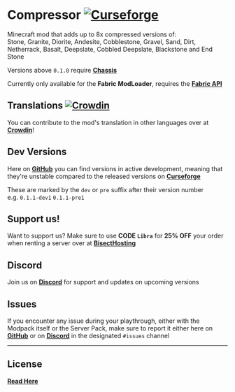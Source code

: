 # Compressor [![Curseforge](http://cf.way2muchnoise.eu/563438.svg)](https://www.curseforge.com/minecraft/mc-mods/compressor)

Minecraft mod that adds up to 8x compressed versions of:   
Stone, Granite, Diorite, Andesite, Cobblestone, Gravel, Sand, Dirt, Netherrack, Basalt, Deepslate, Cobbled Deepslate, Blackstone and End Stone

Versions above `0.1.0` require [**Chassis**](https://github.com/EvergoodTeam/Chassis)

Currently only available for the **Fabric ModLoader**, requires the [**Fabric API**](https://www.curseforge.com/minecraft/mc-mods/fabric-api)

## Translations [![Crowdin](https://badges.crowdin.net/compressor/localized.svg)](https://crowdin.com/project/compressor)
You can contribute to the mod's translation in other languages over at [**Crowdin**](https://crowdin.com/project/compressor)!

## Dev Versions

Here on [**GitHub**](https://github.com/EvergoodTeam/Compressor/releases) you can find versions in active development, meaning that they're unstable compared to the released versions on [**Curseforge**](https://www.curseforge.com/minecraft/mc-mods/compressor)

These are marked by the `dev` or `pre` suffix after their version number  
e.g. `0.1.1-dev1` `0.1.1-pre1`

## Support us!
Want to support us? Make sure to use **CODE `Libra`** for **25% OFF** your order when renting a server over at [**BisectHosting**](https://www.bisecthosting.com/Libra)

## Discord
Join us on [**Discord**](https://discord.gg/k2P68Y8) for support and updates on upcoming versions

## Issues
If you encounter any issue during your playthrough, either with the Modpack itself or the Server Pack, make sure to report it either here on [**GitHub**](https://github.com/EvergoodTeam/Compressor/issues) or on [**Discord**](https://discord.gg/k2P68Y8) in the designated ```#issues``` channel

***

## License
[**Read Here**](https://github.com/EvergoodTeam/Compressor/blob/main/LICENSE)
